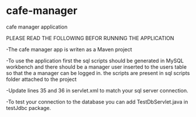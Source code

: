 # cafe-manager
cafe manager application

PLEASE READ THE FOLLOWING BEFOR RUNNING THE APPLICATION

-The cafe manager app is writen as a Maven project

-To use the application first the sql scripts should be generated in MySQL workbench
and there should be a manager user inserted to the users table so that the a manager can
be logged in.
the scripts are present in sql scripts folder attached to the project

-Update lines 35 and 36 in servlet.xml to match your sql server connection.

-To test your connection to the database you can add TestDbServlet.java in testJdbc package.
